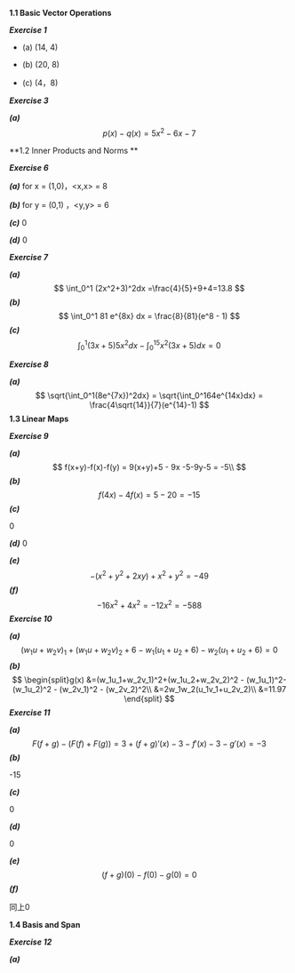 **1.1 Basic Vector Operations**

***Exercise 1***

- (a)  (14, 4)

- (b)  (20, 8)
- (c)  (4，8)

***Exercise 3***

***(a)***
$$
p(x) - q(x) = 5x^2 - 6x - 7
$$

**1.2 Inner Products and Norms **

***Exercise 6***

***(a)*** for x = (1,0)，<x,x> = 8

***(b)*** for y = (0,1) ，<y,y> = 6

***(c)*** 0

***(d)*** 0



***Exercise 7***

***(a)***
$$
\int_0^1 (2x^2+3)^2dx =\frac{4}{5}+9+4=13.8
$$
***(b)***
$$
\int_0^1 81 e^{8x} dx = \frac{8}{81}(e^8 - 1)
$$
***(c)***
$$
\int_0^1(3x+5) 5x^2 dx-\int_0^15x^2(3x+5)dx = 0
$$

***Exercise 8***

***(a)***
$$
\sqrt{\int_0^1(8e^{7x})^2dx} = \sqrt{\int_0^164e^{14x}dx} = \frac{4\sqrt{14}}{7}(e^{14}-1)
$$
**1.3 Linear Maps**

***Exercise 9***

***(a)***
$$
f(x+y)-f(x)-f(y) = 9(x+y)+5 - 9x -5-9y-5 = -5\\
$$
***(b)***
$$
f(4x)-4f(x)=5-20=-15
$$
***(c)***

0

***(d)***
0

***(e)***
$$
-(x^2+y^2+2xy)+x^2+y^2=-49
$$
***(f)***
$$
-16x^2+4x^2 = -12x^2= -588
$$
***Exercise 10***

***(a)***
$$
(w_1u+w_2v)_1+(w_1u+w_2v)_2+6-w_1(u_1+u_2+6) -w_2(u_1+u_2+6)= 0
$$
***(b)***
$$
\begin{split}g(x) 
&=(w_1u_1+w_2v_1)^2+(w_1u_2+w_2v_2)^2 - (w_1u_1)^2-(w_1u_2)^2 - (w_2v_1)^2 - (w_2v_2)^2\\
&=2w_1w_2(u_1v_1+u_2v_2)\\
&=11.97
\end{split}
$$
***Exercise 11***

***(a)***
$$
F(f+g)-(F(f)+F(g)) = 3+(f+g)'(x)-3-f'(x)-3-g'(x)=-3
$$
***(b)***

-15

***(c)***

0

***(d)***

0

***(e)***
$$
(f+g)(0) - f(0) - g(0) = 0
$$
***(f)***

同上0

**1.4 Basis and Span**

***Exercise 12***

***(a)***

